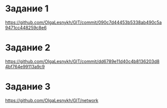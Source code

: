 # Задание 1
https://github.com/OlgaLesnykh/GIT/commit/090c7d44453b5338ab490c5a9471cc448259c8e6
# Задание 2
https://github.com/OlgaLesnykh/GIT/commit/dd6789e11d40c4b8136203d84bf764e99113a9c9
# Задание 3
https://github.com/OlgaLesnykh/GIT/network
